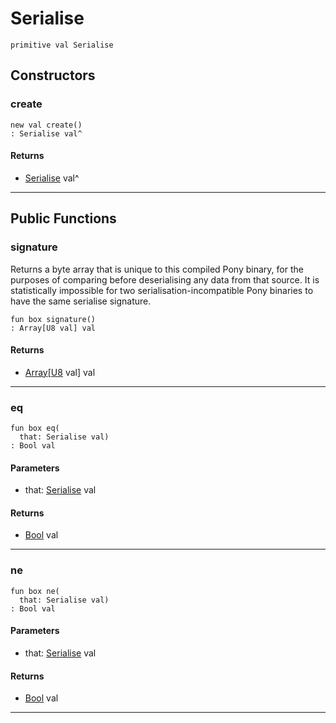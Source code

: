 # Serialise

```pony
primitive val Serialise
```

## Constructors

### create

```pony
new val create()
: Serialise val^
```

#### Returns

* [Serialise](serialise-Serialise) val^

---

## Public Functions

### signature

Returns a byte array that is unique to this compiled Pony binary, for the
purposes of comparing before deserialising any data from that source.
It is statistically impossible for two serialisation-incompatible Pony
binaries to have the same serialise signature.


```pony
fun box signature()
: Array[U8 val] val
```

#### Returns

* [Array](builtin-Array)\[[U8](builtin-U8) val\] val

---

### eq

```pony
fun box eq(
  that: Serialise val)
: Bool val
```
#### Parameters

*   that: [Serialise](serialise-Serialise) val

#### Returns

* [Bool](builtin-Bool) val

---

### ne

```pony
fun box ne(
  that: Serialise val)
: Bool val
```
#### Parameters

*   that: [Serialise](serialise-Serialise) val

#### Returns

* [Bool](builtin-Bool) val

---

